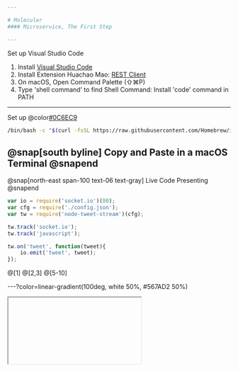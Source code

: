 ```yaml
---

# Moleculer
#### Microservice, The First Step

---
```


Set up Visual Studio Code
1. Install [Visual Studio Code](https://code.visualstudio.com/download)
2. Install Extension Huachao Mao: [REST Client](https://marketplace.visualstudio.com/items?itemName=humao.rest-client)
3. On macOS, Open Command Palette (⇧⌘P)
4. Type 'shell command’ to find
        Shell Command: Install 'code' command in PATH
---

Set up @color[#0C6EC9](Homebrew)

```bash
/bin/bash -c "$(curl -fsSL https://raw.githubusercontent.com/Homebrew/install/master/install.sh)"
```

@snap[south byline] Copy and Paste in a macOS Terminal @snapend
---

@snap[north-east span-100 text-06 text-gray]
Live Code Presenting
@snapend

```js
var io = require('socket.io')(80);
var cfg = require('./config.json');
var tw = require('node-tweet-stream')(cfg);

tw.track('socket.io');
tw.track('javascript');

tw.on('tweet', function(tweet){
    io.emit('tweet', tweet);
});
```

@[1]
@[2,3]
@[5-10]

---?color=linear-gradient(100deg, white 50%, #567AD2 50%)

<iframe class="stretch" data-src="https://codesandbox.io/s/github/moleculerjs/sandbox-moleculer-api-routing/tree/master/?fontsize=14"></iframe>